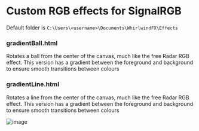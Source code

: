 # Custom RGB effects for SignalRGB
Default folder is `C:\Users\<username>\Documents\WhirlwindFX\Effects`

### gradientBall.html
 Rotates a ball from the center of the canvas, much like the free Radar RGB effect. This version has a gradient between the foreground and background to ensure smooth transitions between colours

### gradientLine.html
 Rotates a line from the center of the canvas, much like the free Radar RGB effect. This version has a gradient between the foreground and background to ensure smooth transitions between colours
 
![image](https://user-images.githubusercontent.com/9502378/224330369-774e35e8-5128-4eba-b0fe-d24974a18b13.png)
